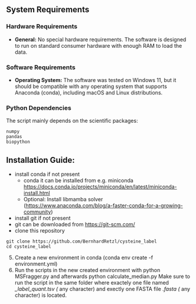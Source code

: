 ## System Requirements

### Hardware Requirements
- **General:** No special hardware requirements. The software is designed to run on standard consumer hardware with enough RAM to load the data.

### Software Requirements
- **Operating System:** The software was tested on Windows 11, but it should be compatible with any operating system that supports Anaconda (conda), including macOS and Linux distributions.

### Python Dependencies
The script mainly depends on the scientific packages:
```
numpy
pandas
biopython
```
## Installation Guide:
- install conda if not present
  - conda it can be installed from e.g. miniconda https://docs.conda.io/projects/miniconda/en/latest/miniconda-install.html
  - Optional: Install libmamba solver (https://www.anaconda.com/blog/a-faster-conda-for-a-growing-community)
 - install git if not present 
  - git can be downloaded from https://git-scm.com/
- clone this repository
```
git clone https://github.com/BernhardRetzl/cysteine_label
cd cysteine_label
```

 5. Create a new environment in conda (conda env create -f environment.yml)
 6. Run the scripts in the new created environment with python MSFragger.py and afterwards python calculate_median.py
Make sure to run the script in the same folder where exactely one file named *_label_quant.tsv (* any character) and exectly one FASTA file *.fasta (* any character) is located.
